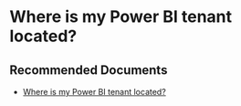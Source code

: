   <properties
	pageTitle="where is my tenant located?"
	description="where is my tenant located?"
	service="microsoft.PowerBIDedicated"
	resource="capacities"
	authors="pjfreitas"
	ms.author="pfreitas"	
	displayOrder="980"
	selfHelpType="generic"
	supportTopicIds="32628174"
	productPesIds="16334"
	cloudEnvironments="public, MoonCake, fairfax, usnat, ussec" 
	articleId="331752cb-a166-4475-2970-c41318a6987e"
	ownershipId="PowerBI_PowerBI"
/>

# Where is my Power BI tenant located?

## **Recommended Documents**

* [Where is my Power BI tenant located?](https://docs.microsoft.com/power-bi/service-admin-where-is-my-tenant-located)
